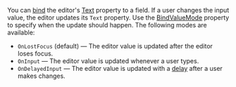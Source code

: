 You can [bind](https://docs.microsoft.com/en-us/aspnet/core/mvc/views/razor#bind) the editor's [Text](https://docs.devexpress.com/Blazor/DevExpress.Blazor.DxMemo.Text) property to a field. If a user changes the input value, the editor updates its `Text` property. Use the [BindValueMode](https://docs.devexpress.com/Blazor/DevExpress.Blazor.DxMemo.BindValueMode) property to specify when the update should happen. The following modes are available:

* `OnLostFocus` (default) — The editor value is updated after the editor loses focus.
* `OnInput` — The editor value is updated whenever a user types.
* `OnDelayedInput` — The editor value is updated with a [delay](https://docs.devexpress.com/Blazor/DevExpress.Blazor.DxMemo.InputDelay) after a user makes changes.
